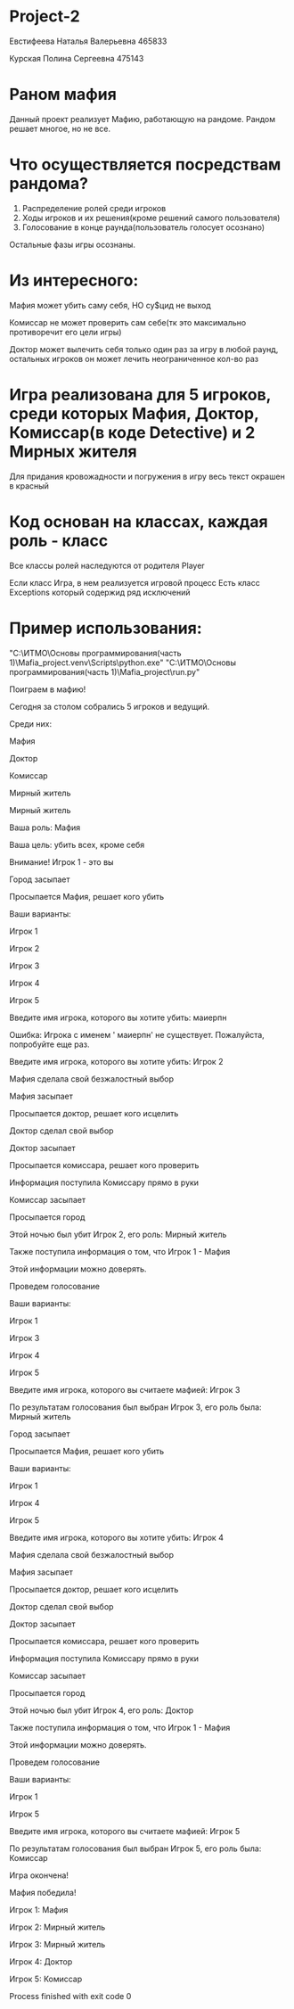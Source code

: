 # Project-2
Евстифеева Наталья Валерьевна 465833

Курская Полина Сергеевна 475143

# Раном мафия
Данный проект реализует Мафию, работающую на рандоме. Рандом решает многое, но не все.

# Что осуществляется посредствам рандома?
1) Распределение ролей среди игроков
2) Ходы игроков и их решения(кроме решений самого пользователя)
3) Голосование в конце раунда(пользователь голосует осознано)

Остальные фазы игры осознаны.
# Из интересного:
Мафия может убить саму себя, НО су$цид не выход

Комиссар не может проверить сам себе(тк это максимально противоречит его цели игры)

Доктор может вылечить себя только один раз за игру в любой раунд, остальных игроков он может лечить неограниченное кол-во раз

# Игра реализована для 5 игроков, среди которых Мафия, Доктор, Комиссар(в коде Detective) и 2 Мирных жителя
Для придания кровожадности и погружения в игру весь текст окрашен в красный

# Код основан на классах, каждая роль - класс
Все классы ролей наследуются от родителя Player 

Если класс Игра, в нем реализуется игровой процесс
Есть класс Exceptions который содержид ряд исключений

# Пример использования:

"C:\ИТМО\Основы программирования(часть 1)\Mafia_project\.venv\Scripts\python.exe" "C:\ИТМО\Основы программирования(часть 1)\Mafia_project\run.py" 

Поиграем в мафию!

Сегодня за столом собрались 5 игроков и ведущий.

Среди них:

Мафия

Доктор

Комиссар

Мирный житель

Мирный житель


Ваша роль: Мафия

Ваша цель: убить всех, кроме себя

Внимание! Игрок 1 - это вы

Город засыпает

Просыпается Мафия, решает кого убить

Ваши варианты:

Игрок 1

Игрок 2

Игрок 3

Игрок 4

Игрок 5

Введите имя игрока, которого вы хотите убить:  маиерпн

Ошибка: Игрока с именем ' маиерпн' не существует. Пожалуйста, попробуйте еще раз.

Введите имя игрока, которого вы хотите убить: Игрок 2

Мафия сделала свой безжалостный выбор

Мафия засыпает

Просыпается доктор, решает кого исцелить

Доктор сделал свой выбор

Доктор засыпает

Просыпается комиссара, решает кого проверить

Информация поступила Комиссару прямо в руки

Комиссар засыпает


Просыпается город

Этой ночью был убит Игрок 2, его роль: Мирный житель

Также поступила информация о том, что Игрок 1 - Мафия 

Этой информации можно доверять.

Проведем голосование

Ваши варианты:

Игрок 1

Игрок 3

Игрок 4

Игрок 5

Введите имя игрока, которого вы считаете мафией: Игрок 3

По результатам голосования был выбран Игрок 3, его роль была: Мирный житель

Город засыпает

Просыпается Мафия, решает кого убить

Ваши варианты:

Игрок 1

Игрок 4

Игрок 5

Введите имя игрока, которого вы хотите убить: Игрок 4

Мафия сделала свой безжалостный выбор

Мафия засыпает

Просыпается доктор, решает кого исцелить

Доктор сделал свой выбор

Доктор засыпает

Просыпается комиссара, решает кого проверить

Информация поступила Комиссару прямо в руки

Комиссар засыпает

Просыпается город

Этой ночью был убит Игрок 4, его роль: Доктор

Также поступила информация о том, что Игрок 1 - Мафия 

Этой информации можно доверять.

Проведем голосование

Ваши варианты:

Игрок 1

Игрок 5

Введите имя игрока, которого вы считаете мафией: Игрок 5

По результатам голосования был выбран Игрок 5, его роль была: Комиссар

Игра окончена!

Мафия победила!

Игрок 1: Мафия

Игрок 2: Мирный житель

Игрок 3: Мирный житель

Игрок 4: Доктор

Игрок 5: Комиссар

Process finished with exit code 0



